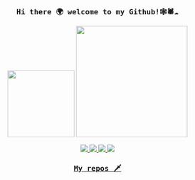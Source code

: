 
<!--
**OB11TO/OB11TO** is a ✨ _special_ ✨ repository because its `README.md` (this file) appears on your GitHub profile.

Here are some ideas to get you started:

- 🔭 I’m currently working on ...
- 🌱 I’m currently learning ...
- 👯 I’m looking to collaborate on ...
- 🤔 I’m looking for help with ...
- 💬 Ask me about ...
- 📫 How to reach me: ...
- 😄 Pronouns: ...
- ⚡ Fun fact: ...
-->



<h3 align="center"><samp> Hi there 🌍 welcome to my Github!🕸🕷☁️ </samp></h3>


<p align="center">
<img width="150" src="https://media.giphy.com/media/fu8GmsXKFzgOjMgjLp/giphy.gif"> <img width="250" src="https://media.giphy.com/media/fvrL3qgQiMjg3GvBas/giphy.gif">
</p>

<p align="center">
<a href= "https://www.instagram.com/accounts/login/?next=/ob11to/"><img src="https://img.icons8.com/nolan/42/instagram-new.png"/>
<a href= "https://habr.com/ru/users/OB11TO/"><img src="https://img.icons8.com/nolan/42/twitter-squared.png"/>
<a href= "https://t.me/OB11TO"><img src="https://img.icons8.com/nolan/42/telegram-app.png"/>
<a href= "https://vk.com/ob11to"><img src="https://img.icons8.com/nolan/42/vk-circled.png"/>
</p>

<h3 align="center"><samp>
My repos 🗡
  </samp>
</h3>

